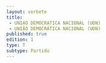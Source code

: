 ```yaml
---
layout: verbete
title:
 - UNIAO DEMOCRATICA NACIONAL (UDN)
 - UNIÃO DEMOCRÁTICA NACIONAL (UDN)
published: true
edition: 1  
type: T
subtype: Partido
---
```


